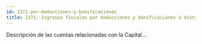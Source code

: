 ```yaml
---
id: 1371-por-deducciones-y-bonificaciones
title: 1371. Ingresos fiscales por deducciones y bonificaciones a distribuir en varios ejercicios
---
```

Descripción de las cuentas relacionadas con la Capital...
